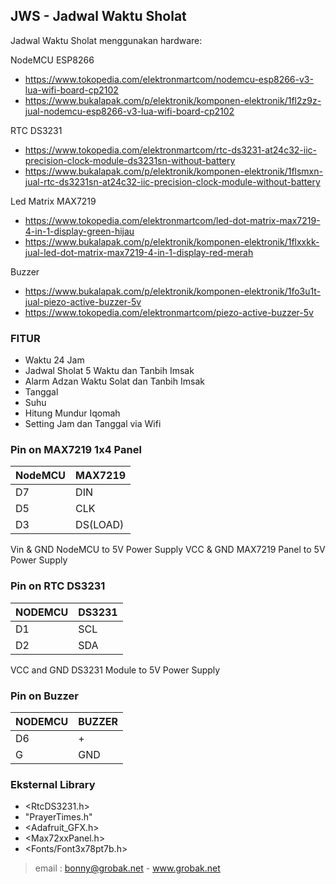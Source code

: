 
## JWS - Jadwal Waktu Sholat

Jadwal Waktu Sholat menggunakan hardware:

NodeMCU ESP8266
- https://www.tokopedia.com/elektronmartcom/nodemcu-esp8266-v3-lua-wifi-board-cp2102
- https://www.bukalapak.com/p/elektronik/komponen-elektronik/1fl2z9z-jual-nodemcu-esp8266-v3-lua-wifi-board-cp2102

RTC DS3231
- https://www.tokopedia.com/elektronmartcom/rtc-ds3231-at24c32-iic-precision-clock-module-ds3231sn-without-battery
- https://www.bukalapak.com/p/elektronik/komponen-elektronik/1flsmxn-jual-rtc-ds3231sn-at24c32-iic-precision-clock-module-without-battery

Led Matrix MAX7219
- https://www.tokopedia.com/elektronmartcom/led-dot-matrix-max7219-4-in-1-display-green-hijau
- https://www.bukalapak.com/p/elektronik/komponen-elektronik/1flxxkk-jual-led-dot-matrix-max7219-4-in-1-display-red-merah

Buzzer
- https://www.bukalapak.com/p/elektronik/komponen-elektronik/1fo3u1t-jual-piezo-active-buzzer-5v
- https://www.tokopedia.com/elektronmartcom/piezo-active-buzzer-5v

### FITUR

- Waktu 24 Jam
- Jadwal Sholat 5 Waktu dan Tanbih Imsak
- Alarm Adzan Waktu Solat dan Tanbih Imsak
- Tanggal
- Suhu
- Hitung Mundur Iqomah
- Setting Jam dan Tanggal via Wifi

### Pin on MAX7219 1x4 Panel

| NodeMCU | MAX7219  | 
| ------- | -------- |
| D7      | DIN      |                                                 
| D5      | CLK      |                                                  
| D3      | DS(LOAD) |

Vin & GND NodeMCU to 5V Power Supply
VCC & GND MAX7219 Panel to 5V Power Supply

### Pin on RTC DS3231

| NODEMCU | DS3231 |
| ------- | ------ |
| D1      | SCL    |
| D2      | SDA    |

VCC and GND DS3231 Module to 5V Power Supply

### Pin on Buzzer

| NODEMCU | BUZZER |
| ------- | ------ |
| D6      | +      |
| G       | GND    |

### Eksternal Library
- <RtcDS3231.h>
- "PrayerTimes.h"
- <Adafruit_GFX.h>
- <Max72xxPanel.h>
- <Fonts/Font3x78pt7b.h>
        

> email : bonny@grobak.net - www.grobak.net
